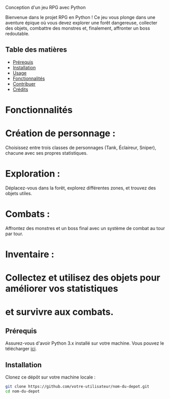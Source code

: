 Conception d'un jeu RPG avec Python

Bienvenue dans le projet RPG en Python ! Ce jeu vous plonge dans une aventure épique où vous devez explorer une forêt dangereuse, collecter des objets, combattre des monstres et, finalement, affronter un boss redoutable.

## Table des matières

- [Prérequis](#prérequis)
- [Installation](#installation)
- [Usage](#usage)
- [Fonctionnalités](#fonctionnalités)
- [Contribuer](#contribuer)
- [Crédits](#crédits)

# Fonctionnalités

# Création de personnage :
Choisissez entre trois classes de personnages (Tank, Éclaireur, Sniper),
chacune avec ses propres statistiques.

# Exploration :
Déplacez-vous dans la forêt, explorez différentes zones,
et trouvez des objets utiles.

# Combats :
Affrontez des monstres et un boss final avec un système de combat au tour par tour.

# Inventaire :
# Collectez et utilisez des objets pour améliorer vos statistiques
# et survivre aux combats.

## Prérequis

Assurez-vous d'avoir Python 3.x installé sur votre machine. Vous pouvez le télécharger [ici](https://www.python.org/downloads/).

## Installation

Clonez ce dépôt sur votre machine locale :

```bash
git clone https://github.com/votre-utilisateur/nom-du-depot.git
cd nom-du-depot


